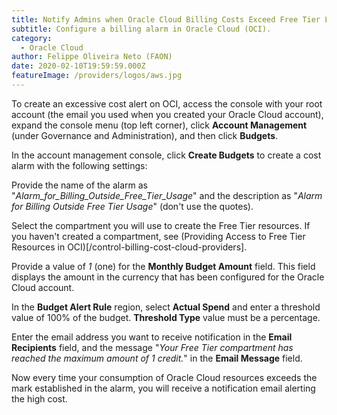 ```yaml
---
title: Notify Admins when Oracle Cloud Billing Costs Exceed Free Tier Layer
subtitle: Configure a billing alarm in Oracle Cloud (OCI).
category:
  - Oracle Cloud
author: Felippe Oliveira Neto (FAON)
date: 2020-02-10T19:59:59.000Z
featureImage: /providers/logos/aws.jpg
---
```

To create an excessive cost alert on OCI, access the console with your root account (the email you used when you created your Oracle Cloud account), expand the console menu (top left corner), click **Account Management** (under Governance and Administration), and then click **Budgets**.

In the account management console, click **Create Budgets** to create a cost alarm with the following settings:

Provide the name of the alarm as "_Alarm_for_Billing_Outside_Free_Tier_Usage_" and the description as "_Alarm for Billing Outside Free Tier Usage_" (don't use the quotes).

Select the compartment you will use to create the Free Tier resources. If you haven't created a compartment, see (Providing Access to Free Tier Resources in OCI)[/control-billing-cost-cloud-providers].

Provide a value of _1_ (one) for the **Monthly Budget Amount** field. This field displays the amount in the currency that has been configured for the Oracle Cloud account.

In the **Budget Alert Rule** region, select **Actual Spend** and enter a threshold value of 100% of the budget. **Threshold Type** value must be a percentage.

Enter the email address you want to receive notification in the **Email Recipients** field, and the message "_Your Free Tier compartment has reached the maximum amount of 1 credit._" in the **Email Message** field.

Now every time your consumption of Oracle Cloud resources exceeds the mark established in the alarm, you will receive a notification email alerting the high cost.
